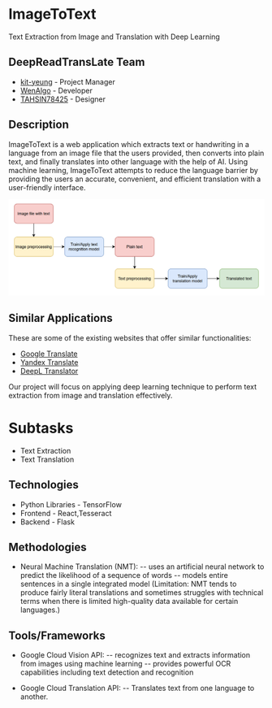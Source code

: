 # ImageToText
Text Extraction from Image and Translation with Deep Learning

## DeepReadTransLate Team
- [kit-yeung](https://github.com/kit-yeung) - Project Manager
- [WenAlgo](https://github.com/WenAlgo) - Developer
- [TAHSIN78425](https://github.com/TAHSIN78425) - Designer

## Description
ImageToText is a web application which extracts text or handwriting in a language from an image file that the users provided, then converts into plain text, and finally translates into other language with the help of AI. Using machine learning, ImageToText attempts to reduce the language barrier by providing the users an accurate, convenient, and efficient translation with a user-friendly interface.

<img src="https://github.com/kit-yeung/ImageToText/blob/main/img/flowchart.png">

## Similar Applications
These are some of the existing websites that offer similar functionalities:
- [Google Translate](https://translate.google.com)
- [Yandex Translate](https://translate.yandex.com)
- [DeepL Translator](https://www.deepl.com/en/translator)

Our project will focus on applying deep learning technique to perform text extraction from image and translation effectively.

# Subtasks
- Text Extraction
- Text Translation

## Technologies
- Python Libraries - TensorFlow <br/>
- Frontend - React,Tesseract<br/>
- Backend - Flask

## Methodologies
- Neural Machine Translation (NMT):
-- uses an artificial neural network to predict the likelihood of a sequence of words
-- models entire sentences in a single integrated model
(Limitation: NMT tends to produce fairly literal translations and sometimes struggles with technical terms when there is limited high-quality data available for certain languages.)

## Tools/Frameworks
- Google Cloud Vision API:
-- recognizes text and extracts information from images using machine learning
-- provides powerful OCR capabilities including text detection and recognition

- Google Cloud Translation API:
-- Translates text from one language to another.
